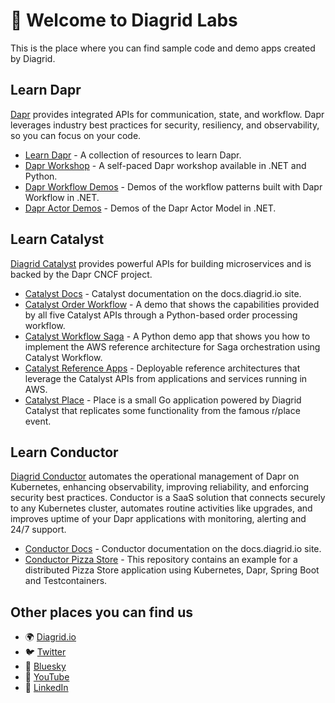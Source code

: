 # 👋 Welcome to Diagrid Labs

This is the place where you can find sample code and demo apps created by Diagrid.

## Learn Dapr

[Dapr](https://dapr.io/) provides integrated APIs for communication, state, and workflow. Dapr leverages industry best practices for security, resiliency, and observability, so you can focus on your code.

- [Learn Dapr](https://github.com/diagrid-labs/learn-dapr) - A collection of resources to learn Dapr.
- [Dapr Workshop](https://github.com/diagrid-labs/dapr-workshop) - A self-paced Dapr workshop available in .NET and Python.
- [Dapr Workflow Demos](https://github.com/diagrid-labs/dapr-workflow-demos) - Demos of the workflow patterns built with Dapr Workflow in .NET.
- [Dapr Actor Demos](https://github.com/diagrid-labs/dapr-actor-demos) - Demos of the Dapr Actor Model in .NET.

## Learn Catalyst

[Diagrid Catalyst](https://www.diagrid.io/catalyst) provides powerful APIs for building microservices and is backed by the Dapr CNCF project.

- [Catalyst Docs](https://docs.diagrid.io/catalyst/) - Catalyst documentation on the docs.diagrid.io site.
- [Catalyst Order Workflow](https://github.com/diagrid-labs/catalyst-order-workflow) - A demo that shows the capabilities provided by all five Catalyst APIs through a Python-based order processing workflow.
- [Catalyst Workflow Saga](https://github.com/diagrid-labs/catalyst-workflow-saga) - A Python demo app that shows you how to implement the AWS reference architecture for Saga orchestration using Catalyst Workflow.
- [Catalyst Reference Apps](https://github.com/diagrid-labs/catalyst-reference-apps) - Deployable reference architectures that leverage the Catalyst APIs from applications and services running in AWS.
- [Catalyst Place](https://github.com/diagrid-labs/catalyst-place) - Place is a small Go application powered by Diagrid Catalyst that replicates some functionality from the famous r/place event.

## Learn Conductor

[Diagrid Conductor](https://www.diagrid.io/conductor) automates the operational management of Dapr on Kubernetes, enhancing observability, improving reliability, and enforcing security best practices. Conductor is a SaaS solution that connects securely to any Kubernetes cluster, automates routine activities like upgrades, and improves uptime of your Dapr applications with monitoring, alerting and 24/7 support. 

- [Conductor Docs](https://docs.diagrid.io/conductor/) - Conductor documentation on the docs.diagrid.io site.
- [Conductor Pizza Store](https://github.com/diagrid-labs/conductor-pizza-store) - This repository contains an example for a distributed Pizza Store application using Kubernetes, Dapr, Spring Boot and Testcontainers.

## Other places you can find us

- 🌍 [Diagrid.io](https://www.diagrid.io/)
- 🐦 [Twitter](https://twitter.com/diagridio)
- 🦋 [Bluesky](https://bsky.app/profile/diagrid.bsky.social)
- 🎥 [YouTube](https://www.youtube.com/@diagridio)
- 💼 [LinkedIn](https://www.linkedin.com/company/diagrid-inc)
